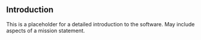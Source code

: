## Introduction

This is a placeholder for a detailed introduction to the software.
May include aspects of a mission statement.
